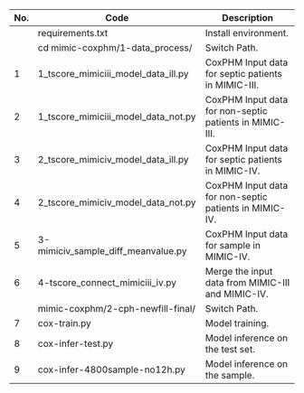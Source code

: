| No. | Code | Description |
| ------- | ------- | ------- |
| |requirements.txt|Install environment.|
| |cd mimic-coxphm/1-data_process/ |Switch Path.|
|1|1_tscore_mimiciii_model_data_ill.py|CoxPHM Input data for septic patients in MIMIC-III.|
|2|1_tscore_mimiciii_model_data_not.py|CoxPHM Input data for non-septic patients in MIMIC-III.|
|3|2_tscore_mimiciv_model_data_ill.py|CoxPHM Input data for septic patients in MIMIC-IV.|
|4|2_tscore_mimiciv_model_data_not.py|CoxPHM Input data for non-septic patients in MIMIC-IV.|
|5|3-mimiciv_sample_diff_meanvalue.py|CoxPHM Input data for sample in MIMIC-IV.|
|6|4-tscore_connect_mimiciii_iv.py|Merge the input data from MIMIC-III and MIMIC-IV.|
| |mimic-coxphm/2-cph-newfill-final/ |Switch Path.|
|7|cox-train.py|Model training.|
|8|cox-infer-test.py|Model inference on the test set.|
|9|cox-infer-4800sample-no12h.py|Model inference on the sample.|